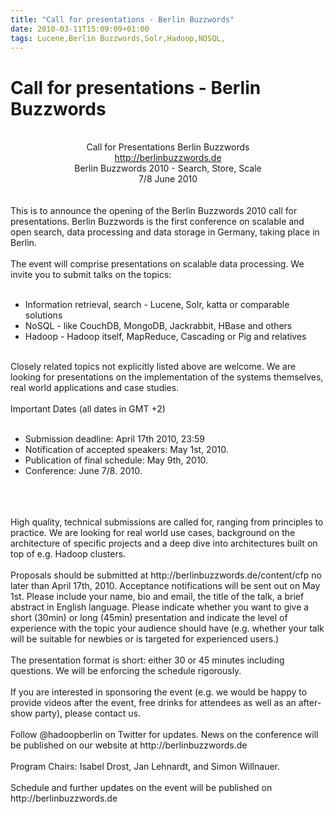 ```yaml
---
title: "Call for presentations - Berlin Buzzwords"
date: 2010-03-11T15:09:09+01:00
tags: Lucene,Berlin Buzzwords,Solr,Hadoop,NOSQL,
---
```


# Call for presentations - Berlin Buzzwords


<center><br>            Call for Presentations Berlin Buzzwords<br>                 <a 
href="http://berlinbuzzwords.de">http://berlinbuzzwords.de</a><br>          Berlin Buzzwords 2010 - Search, Store, 
Scale<br>                       7/8 June 2010<br><br></center><br>This is to announce the opening of the Berlin 
Buzzwords 2010 call for presentations. Berlin Buzzwords is the first conference on scalable and open search, data 
processing and data storage in Germany, taking place in Berlin.<br><br>The event will comprise presentations on 
scalable data processing. We invite you to submit talks on the topics:<br><ul><br><li>Information retrieval, search - 
Lucene, Solr, katta or comparable solutions<br><li>NoSQL - like CouchDB, MongoDB, Jackrabbit, HBase and 
others<br><li>Hadoop - Hadoop itself, MapReduce, Cascading or Pig and relatives <br></ul><br>Closely related topics not 
explicitly listed above are welcome. We are looking for presentations on the implementation of the systems themselves, 
real world applications and case studies.<br><br>Important Dates (all dates in GMT +2)<br><ul><br><li>Submission 
deadline: April 17th 2010, 23:59 <br><li>Notification of accepted speakers: May 1st, 2010. <br><li>Publication of final 
schedule: May 9th, 2010. <br><li>Conference: June 7/8. 2010. <br></ul><br> <br><br>High quality, technical submissions 
are called for, ranging from principles to practice. We are looking for real world use cases, background on the 
architecture of specific projects and a deep dive into architectures built on top of e.g. Hadoop 
clusters.<br><br>Proposals should be submitted at http://berlinbuzzwords.de/content/cfp no later than April 17th, 2010. 
Acceptance notifications will be sent out on May 1st. Please include your name, bio and email, the title of the talk, a 
brief abstract in English language. Please indicate whether you want to give a short (30min) or long (45min) 
presentation and indicate the level of experience with the topic your audience should have (e.g. whether your talk will 
be suitable for newbies or is targeted for experienced users.)<br><br>The presentation format is short: either 30 or 45 
minutes including questions. We will be enforcing the schedule rigorously.<br><br>If you are interested in sponsoring 
the event (e.g. we would be happy to provide videos after the event, free drinks for attendees as well as an after-show 
party), please contact us.<br><br>Follow @hadoopberlin on Twitter for updates. News on the conference will be published 
on our website at http://berlinbuzzwords.de<br><br>Program Chairs: Isabel Drost, Jan Lehnardt, and Simon 
Willnauer.<br><br>Schedule and further updates on the event will be published on http://berlinbuzzwords.de
